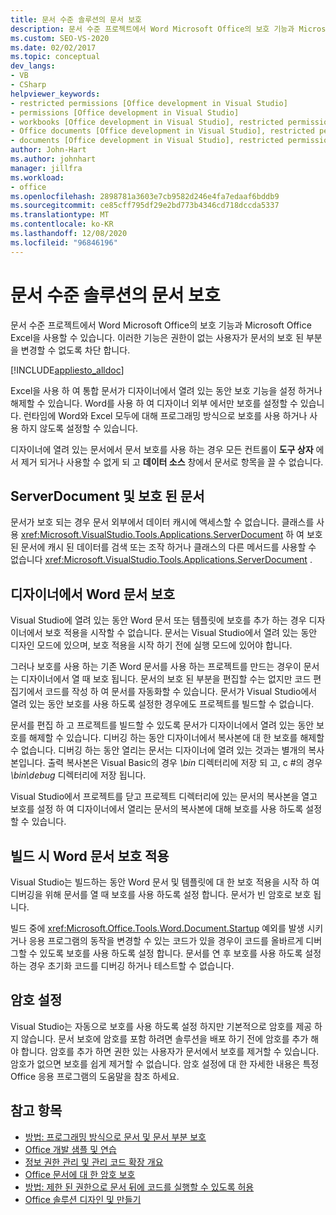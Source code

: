 ```yaml
---
title: 문서 수준 솔루션의 문서 보호
description: 문서 수준 프로젝트에서 Word Microsoft Office의 보호 기능과 Microsoft Office Excel을 사용 하는 방법에 대해 알아봅니다.
ms.custom: SEO-VS-2020
ms.date: 02/02/2017
ms.topic: conceptual
dev_langs:
- VB
- CSharp
helpviewer_keywords:
- restricted permissions [Office development in Visual Studio]
- permissions [Office development in Visual Studio]
- workbooks [Office development in Visual Studio], restricted permissions
- Office documents [Office development in Visual Studio], restricted permissions
- documents [Office development in Visual Studio], restricted permissions
author: John-Hart
ms.author: johnhart
manager: jillfra
ms.workload:
- office
ms.openlocfilehash: 2898781a3603e7cb9582d246e4fa7edaaf6bddb9
ms.sourcegitcommit: ce85cff795df29e2bd773b4346cd718dccda5337
ms.translationtype: MT
ms.contentlocale: ko-KR
ms.lasthandoff: 12/08/2020
ms.locfileid: "96846196"
---
```

# <a name="document-protection-in-document-level-solutions"></a>문서 수준 솔루션의 문서 보호
  문서 수준 프로젝트에서 Word Microsoft Office의 보호 기능과 Microsoft Office Excel을 사용할 수 있습니다. 이러한 기능은 권한이 없는 사용자가 문서의 보호 된 부분을 변경할 수 없도록 차단 합니다.

 [!INCLUDE[appliesto_alldoc](../vsto/includes/appliesto-alldoc-md.md)]

 Excel을 사용 하 여 통합 문서가 디자이너에서 열려 있는 동안 보호 기능을 설정 하거나 해제할 수 있습니다. Word를 사용 하 여 디자이너 외부 에서만 보호를 설정할 수 있습니다. 런타임에 Word와 Excel 모두에 대해 프로그래밍 방식으로 보호를 사용 하거나 사용 하지 않도록 설정할 수 있습니다.

 디자이너에 열려 있는 문서에서 문서 보호를 사용 하는 경우 모든 컨트롤이 **도구 상자** 에서 제거 되거나 사용할 수 없게 되 고 **데이터 소스** 창에서 문서로 항목을 끌 수 없습니다.

## <a name="serverdocument-and-protected-documents"></a>ServerDocument 및 보호 된 문서
 문서가 보호 되는 경우 문서 외부에서 데이터 캐시에 액세스할 수 없습니다. 클래스를 사용 <xref:Microsoft.VisualStudio.Tools.Applications.ServerDocument> 하 여 보호 된 문서에 캐시 된 데이터를 검색 또는 조작 하거나 클래스의 다른 메서드를 사용할 수 없습니다 <xref:Microsoft.VisualStudio.Tools.Applications.ServerDocument> .

## <a name="word-document-protection-in-the-designer"></a>디자이너에서 Word 문서 보호
 Visual Studio에 열려 있는 동안 Word 문서 또는 템플릿에 보호를 추가 하는 경우 디자이너에서 보호 적용을 시작할 수 없습니다. 문서는 Visual Studio에서 열려 있는 동안 디자인 모드에 있으며, 보호 적용을 시작 하기 전에 실행 모드에 있어야 합니다.

 그러나 보호를 사용 하는 기존 Word 문서를 사용 하는 프로젝트를 만드는 경우이 문서는 디자이너에서 열 때 보호 됩니다. 문서의 보호 된 부분을 편집할 수는 없지만 코드 편집기에서 코드를 작성 하 여 문서를 자동화할 수 있습니다. 문서가 Visual Studio에서 열려 있는 동안 보호를 사용 하도록 설정한 경우에도 프로젝트를 빌드할 수 없습니다.

 문서를 편집 하 고 프로젝트를 빌드할 수 있도록 문서가 디자이너에서 열려 있는 동안 보호를 해제할 수 있습니다. 디버깅 하는 동안 디자이너에서 복사본에 대 한 보호를 해제할 수 없습니다. 디버깅 하는 동안 열리는 문서는 디자이너에 열려 있는 것과는 별개의 복사본입니다. 출력 복사본은 Visual Basic의 경우 *\bin* 디렉터리에 저장 되 고, c #의 경우 *\bin\debug* 디렉터리에 저장 됩니다.

 Visual Studio에서 프로젝트를 닫고 프로젝트 디렉터리에 있는 문서의 복사본을 열고 보호를 설정 하 여 디자이너에서 열리는 문서의 복사본에 대해 보호를 사용 하도록 설정할 수 있습니다.

## <a name="enforce-word-document-protection-on-build"></a>빌드 시 Word 문서 보호 적용
 Visual Studio는 빌드하는 동안 Word 문서 및 템플릿에 대 한 보호 적용을 시작 하 여 디버깅을 위해 문서를 열 때 보호를 사용 하도록 설정 합니다. 문서가 빈 암호로 보호 됩니다.

 빌드 중에 <xref:Microsoft.Office.Tools.Word.Document.Startup> 예외를 발생 시키거나 응용 프로그램의 동작을 변경할 수 있는 코드가 있을 경우이 코드를 올바르게 디버그할 수 있도록 보호를 사용 하도록 설정 합니다. 문서를 연 후 보호를 사용 하도록 설정 하는 경우 초기화 코드를 디버깅 하거나 테스트할 수 없습니다.

## <a name="setting-the-password"></a>암호 설정
 Visual Studio는 자동으로 보호를 사용 하도록 설정 하지만 기본적으로 암호를 제공 하지 않습니다. 문서 보호에 암호를 포함 하려면 솔루션을 배포 하기 전에 암호를 추가 해야 합니다. 암호를 추가 하면 권한 있는 사용자가 문서에서 보호를 제거할 수 있습니다. 암호가 없으면 보호를 쉽게 제거할 수 없습니다. 암호 설정에 대 한 자세한 내용은 특정 Office 응용 프로그램의 도움말을 참조 하세요.

## <a name="see-also"></a>참고 항목
- [방법: 프로그래밍 방식으로 문서 및 문서 부분 보호](../vsto/how-to-programmatically-protect-documents-and-parts-of-documents.md)
- [Office 개발 샘플 및 연습](../vsto/office-development-samples-and-walkthroughs.md)
- [정보 권한 관리 및 관리 코드 확장 개요](../vsto/information-rights-management-and-managed-code-extensions-overview.md)
- [Office 문서에 대 한 암호 보호](../vsto/password-protection-on-office-documents.md)
- [방법: 제한 된 권한으로 문서 뒤에 코드를 실행할 수 있도록 허용](../vsto/how-to-permit-code-to-run-behind-documents-with-restricted-permissions.md)
- [Office 솔루션 디자인 및 만들기](../vsto/designing-and-creating-office-solutions.md)
